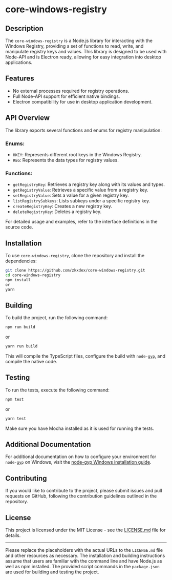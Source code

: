 # core-windows-registry

## Description

The `core-windows-registry` is a Node.js library for interacting with the Windows Registry, providing a set of functions to read, write, and manipulate registry keys and values. This library is designed to be used with Node-API and is Electron ready, allowing for easy integration into desktop applications.

## Features

- No external processes required for registry operations.
- Full Node-API support for efficient native bindings.
- Electron compatibility for use in desktop application development.

## API Overview

The library exports several functions and enums for registry manipulation:

### Enums:
- `HKEY`: Represents different root keys in the Windows Registry.
- `REG`: Represents the data types for registry values.

### Functions:
- `getRegistryKey`: Retrieves a registry key along with its values and types.
- `getRegistryValue`: Retrieves a specific value from a registry key.
- `setRegistryValue`: Sets a value for a given registry key.
- `listRegistrySubkeys`: Lists subkeys under a specific registry key.
- `createRegistryKey`: Creates a new registry key.
- `deleteRegistryKey`: Deletes a registry key.

For detailed usage and examples, refer to the interface definitions in the source code.

## Installation

To use `core-windows-registry`, clone the repository and install the dependencies:

```bash
git clone https://github.com/zkxdex/core-windows-registry.git
cd core-windows-registry
npm install
or
yarn
```

## Building

To build the project, run the following command:

```bash
npm run build
```
or 
```bash
yarn run build
```

This will compile the TypeScript files, configure the build with `node-gyp`, and compile the native code.

## Testing

To run the tests, execute the following command:

```bash
npm test
```
or 
```bash
yarn test
```

Make sure you have Mocha installed as it is used for running the tests.

## Additional Documentation

For additional documentation on how to configure your environment for `node-gyp` on Windows, visit the [node-gyp Windows installation guide](https://github.com/nodejs/node-gyp#on-windows).

## Contributing

If you would like to contribute to the project, please submit issues and pull requests on GitHub, following the contribution guidelines outlined in the repository.

## License

This project is licensed under the MIT License - see the [LICENSE.md](https://github.com/zkxdex/core-windows-registry/blob/master/LICENSE) file for details.

---

Please replace the placeholders with the actual URLs to the `LICENSE.md` file and other resources as necessary. The installation and building instructions assume that users are familiar with the command line and have Node.js as well as npm installed. The provided script commands in the `package.json` are used for building and testing the project.
